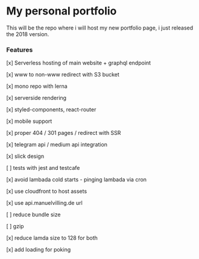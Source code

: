 # My personal portfolio

This will be the repo where i will host my new portfolio page, i just released the 2018 version.

### Features

[x] Serverless hosting of main website + graphql endpoint

[x] www to non-www redirect with S3 bucket

[x] mono repo with lerna

[x] serverside rendering

[x] styled-components, react-router

[x] mobile support

[x] proper 404 / 301 pages / redirect with SSR

[x] telegram api / medium api integration

[x] slick design

[ ] tests with jest and testcafe

[x] avoid lambada cold starts - pinging lambada via cron

[x] use cloudfront to host assets

[x] use api.manuelvilling.de url

[ ] reduce bundle size

[ ] gzip

[x] reduce lamda size to 128 for both

[x] add loading for poking